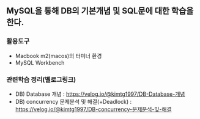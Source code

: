 ## MySQL을 통해 DB의 기본개념 및 SQL문에 대한 학습을 한다.

### 활용도구
- Macbook m2(macos)의 터미너 환경
- MySQL Workbench

### 관련학습 정리(벨로그링크)
- DB) Database 개념 : https://velog.io/@kimtg1997/DB-Database-개념
- DB) concurrency 문제분석 및 해결(+Deadlock) : https://velog.io/@kimtg1997/DB-concurrency-문제분석-및-해결
